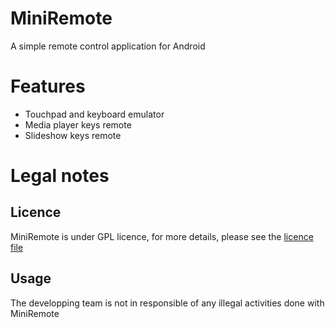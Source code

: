 # MiniRemote
A simple remote control application for Android

# Features 

* Touchpad and keyboard emulator
* Media player keys remote
* Slideshow keys remote


# Legal notes
## Licence
MiniRemote is under GPL licence, for more details, please see the [licence file](https://github.com/Moi4167/MiniRemote/blob/master/LICENCE)

## Usage
The developping team is not in responsible of any illegal activities done with MiniRemote
